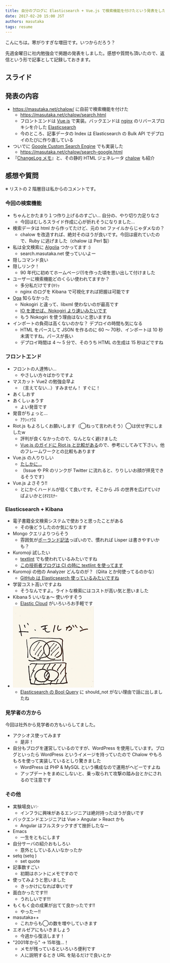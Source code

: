 ```yaml
---
title: 自分のブログに Elasticsearch + Vue.js で検索機能を付けたという発表をした
date: 2017-02-20 15:00 JST
authors: masutaka
tags: resume
---
```

こんにちは。寒がりすぎな増田です。いつからだろう？

先週金曜日に社内勉強会で掲題の発表をしました。感想や質問も頂いたので、返信という形で記事として記録しておきます。

<!--more-->

## スライド

<script async class="speakerdeck-embed" data-id="514f1a6d5b9b49f6b50368fd5cc18e41" data-ratio="1.33333333333333" src="//speakerdeck.com/assets/embed.js"></script>

## 発表の内容

* https://masutaka.net/chalow/ に自前で検索機能を付けた
    * https://masutaka.net/chalow/search.html
    * フロントエンドは [Vue.js](https://jp.vuejs.org/) で実装。バックエンドは [nginx](https://nginx.org) のリバースプロキシを介した [Elasticsearch](https://www.elastic.co/jp/products/elasticsearch)
    * 今のところ、記事データの Index は Elasticsearch の Bulk API でデプロイのたびに作り直している
* ついでに [Google Custom Search Engine](https://cse.google.co.jp/) でも実装した
    * https://masutaka.net/chalow/search-google.html
* 『[ChangeLog メモ](http://0xcc.net/unimag/1/)』と、その静的 HTML ジェネレータ [chalow](http://chalow.org/) も紹介

## 感想や質問

※ リストの 2 階層目は私からのコメントです。

### 今回の検索機能

* ちゃんとかたまり１つ作り上げるのすごい... 自分の、やり切り力足りなさ
    * 今回はむしろスライド作成に心が折れそうになりました...
* 検索データは html から作ってたけど、元の txt ファイルからじゃダメなの？
    * chalow を改造すれば、絶対そのほうが良いです。今回は疲れていたので、Ruby に逃げました（chalow は Perl 製）
* 私は全文検索に [Algolia](https://www.algolia.com/) つかってます :)
    * search.masutaka.net 使っていいよー
* 隠しコマンド良い
* 隠しリンク！
    * 90 年代に初めてホームページ(!)を作った頃を思い出して付けました
* ユーザーに検索機能どのくらい使われてますか？
    * 多分私だけです(ｷﾘｯ
    * nginx のログを Kibana で可視化すれば把握は可能です
* [Oga](https://rubygems.org/gems/oga) 知らなかった
    * Nokogiri と違って、libxml 使わないのが最高です
    * [IO を渡せば、Nokogiri より速いみたいです](http://qiita.com/gravitonMain/items/720f441713b1378fe55c)
    * もう Nokogiri を使う理由はないと思いますね
* インポートの負荷は高くないのかな？ デプロイの時間も気になる
    * HTML をパースして JSON を作るのに 60 〜 70秒、インポートは 10 秒未満ですね。パースが長い
    * デプロイ時間は 4 〜 5 分で、そのうち HTML の生成は 15 秒ほどですね

### フロントエンド

* フロントの人達怖い...
    * やさしい方々ばかりですよ
* マスカット Vue2 の勉強会早よ
    * （言えてない...）すみません！ すぐに！
* あくしおす
* あくしぃぁうす
    * よい発音です
* 発音がちょっと...
    * ｱｸｼｨｧｳｽ
* Riot.js もよろしくお願いします（◯ねって言われそう）◯は伏せ字にしましたw
    * 評判が良くなかったので、なんとなく避けました
    * [Vue.js のガイドに Riot.js と比較がある](https://jp.vuejs.org/v2/guide/comparison.html#Riot)ので、参考にしてみて下さい。他のフレームワークとの比較もあります
* Vue.js の人りりしい
    * [たしかに...](https://github.com/yyx990803)
    * （Issue や PR のリンクが Twitter に流れると、りりしいお顔が拝見できるそうです）
* Vue.js よさそう!!
    * とにかくハードルが低くて良いです。そこから JS の世界を広げていけばよいかと(ｵﾏｴﾓﾅｰ

### Elasticsearch + Kibana

* 電子書籍全文検索システムで使おうと思ったことがある
    * その後どうしたのか気になります
* Mongo クエリよりつらそう
    * 雰囲気が[ポーランド記法](https://ja.wikipedia.org/wiki/%E3%83%9D%E3%83%BC%E3%83%A9%E3%83%B3%E3%83%89%E8%A8%98%E6%B3%95)っぽいので、慣れれば Lisper は書きやすいかも？
* Kuromoji 試したい
    * [textlint](https://github.com/textlint/textlint) でも使われているみたいですね
    * [この技術者ブログは CI の時に textlint を使ってます](https://github.com/feedforce/tech.feedforce.jp/blob/86d7b8728b5d23e77985a41d5322c6a1b3b793b9/circle.yml#L13)
* Kuromoji の他の Analyzer どんなのが？（Qiita とか何使ってるのかな）
    * [GitHub は Elasticsearch 使っているみたいですね](https://speakerdeck.com/johtani/elastic-stackwoli-yong-site-detakarayang-naqi-dukiwojian-tukeru?slide=44)
* 学習コスト高いですよね
    * そうなんですよ。ライトな検索にはコストが高い気と思いました
* Kibana 5 いいなぁ〜 使いやすそう
    * [Elastic Cloud](https://www.elastic.co/jp/cloud) がいろいろお手軽です
* ![ド・モルガンの法則](/images/2017/02/de-morgan.jpg)
    * [Elasticsearch の Bool Query](https://www.elastic.co/guide/en/elasticsearch/reference/5.1/query-dsl-bool-query.html) に should_not がない理由で話に出しましたね

### 見学者の方から

今回は社外から見学者の方もいらしてました。

* アクシオス使ってみます
    * 是非！
* 自分もブログを運営しているのですが、WordPress を使用しています。ブログといったら WordPress というイメージを持っていたので Chalow やもろもろを使って実装しているとしり驚きました
    * WordPress は PHP & MySQL という構成なので運用がヘビーですよね
    * アップデートをまめにしないと、乗っ取られて攻撃の踏み台とかにされるので注意です

### その他

* 実験場良い✨
    * インフラに興味があるエンジニアは絶対持ったほうが良いです
* バックエンドエンジニアは Vue > Angular > React かも
    * Angular はフルスタックすぎて挫折したなー
* Emacs
    * 一生をともにします
* 自分サーバの紹介おもしろい
    * 意外としている人いなかったか
* setq (setq )
    * set quote
* 記事数すごい
    * 初期はホントにメモですので
* 使ってみようと思いました
    * きっかけになれば幸いです
* 面白かったです!!!
    * うれしいです!!!
* もくもく会の成果が出てて良かったです!!
    * やったー!!
* masutaka++
    * これからも◯の数を増やしていきます
* エオルゼアにもいきましょう
    * 今週から復活します！
* "2001年から" → 15年強...！
    * メモが残っているといろいろ便利です
    * 人に説明するとき URL を貼るだけで良いとか
